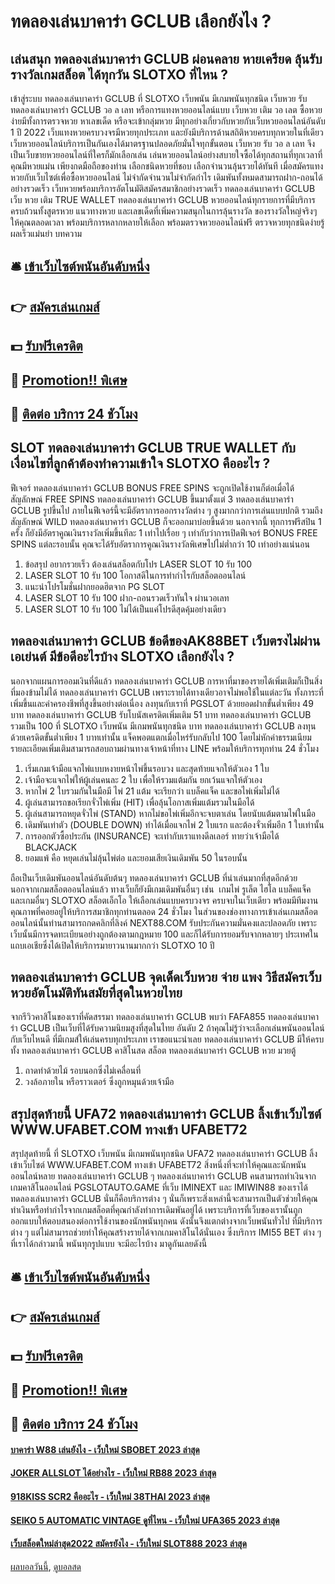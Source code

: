 # ทดลองเล่นบาคาร่า GCLUB เลือกยังไง ?
## เล่นสนุก ทดลองเล่นบาคาร่า GCLUB ผ่อนคลาย หายเครียด ลุ้นรับรางวัลเกมสล็อต ได้ทุกวัน SLOTXO ที่ไหน ?
เข้าสู่ระบบ ทดลองเล่นบาคาร่า GCLUB ที่ SLOTXO เว็บพนัน มีเกมพนันทุกชนิด เว็บหวย รับ ทดลองเล่นบาคาร่า GCLUB วอ ล เลท หรือการแทงหวยออนไลน์แบบ เว็บหวย เติม วอ เลต ซื้อหวยง่ายมีทั้งการตรวจหวย หาเลขเด็ด หรือจะเข้ากลุ่มหวย มีทุกอย่างเกี่ยวกับหวยกับเว็บหวยออนไลน์อันดับ 1 ปี 2022 เว็บแทงหวยครบวงจรมีหวยทุกประเภท และยังมีบริการด้านสถิติหวยครบทุกหวยในที่เดียว เว็บหวยออนไลน์บริการเป็นกันเองได้มาตรฐานปลอดภัยมั่นใจทุกขั้นตอน เว็บหวย รับ วอ ล เลท จึงเป็นเว็บขายหวยออนไลน์ที่ใครก็มักเลือกเล่น เล่นหวยออนไลน์อย่างสบายใจซื้อได้ทุกสถานที่ทุกเวลาที่คุณมีหวยแม่น เพียงกดมือถือของท่าน เลือกชนิดหวยที่ชอบ เลือกจำนวนลุ้นรวยได้ทันที เมื่อสมัครแทงหวยกับเว็บไซต์เพื่อซื้อหวยออนไลน์ ไม่จำกัดจำนวนไม่จำกัดกำไร เดิมพันทั้งหมดสามารถฝาก-ถอนได้อย่างรวดเร็ว เว็บหวยพร้อมบริการอัตโนมัติสมัครสมาชิกอย่างรวดเร็ว ทดลองเล่นบาคาร่า GCLUB เว็บ หวย เติม TRUE WALLET ทดลองเล่นบาคาร่า GCLUB หวยออนไลน์ทุกรายการที่มีบริการครบถ้วนทั้งสูตรหวย แนวทางหวย และเลขเด็ดที่เพิ่มความสนุกในการลุ้นรางวัล ของรางวัลใหญ่จริงๆ ให้คุณตลอดเวลา พร้อมบริการหลากหลายให้เลือก พร้อมตรวจหวยออนไลน์ฟรี ตรวจหวยทุกชนิดง่ายรู้ผลเร็วแม่นยำ
บทความ

## 🛎 [เข้าเว็บไซต์พนันอันดับหนึ่ง](https://bit.ly/3SdLNi2)
## 👉 [สมัครเล่นเกมส์](https://bit.ly/3SdLNi2)
## 💵 [รับฟรีเครดิต](https://bit.ly/3dyRKHj)
## 👑 [Promotion!! พิเศษ](https://bit.ly/3dyRKHj)
## 📱 [ติดต่อ บริการ 24 ชัวโมง](https://bit.ly/3dyRKHj)

## SLOT ทดลองเล่นบาคาร่า GCLUB TRUE WALLET กับเงื่อนไขที่ลูกค้าต้องทำความเข้าใจ SLOTXO คืออะไร ?
ฟีเจอร์ ทดลองเล่นบาคาร่า GCLUB BONUS FREE SPINS จะถูกเปิดใช้งานก็ต่อเมื่อได้สัญลักษณ์ FREE SPINS ทดลองเล่นบาคาร่า GCLUB ขึ้นมาตั้งแต่ 3 ทดลองเล่นบาคาร่า GCLUB รูปขึ้นไป ภายในฟีเจอร์นี้จะมีอัตราการออกรางวัลต่าง ๆ สูงมากกว่าการเล่นแบบปกติ รวมถึงสัญลักษณ์ WILD ทดลองเล่นบาคาร่า GCLUB ก็จะออกมาบ่อยขึ้นด้วย นอกจากนี้ ทุกการฟรีสปิน 1 ครั้ง ก็ยังมีอัตราคูณเงินรางวัลเพิ่มขึ้นทีละ 1 เท่าไปเรื่อย ๆ เท่ากับว่าการเปิดฟีเจอร์ BONUS FREE SPINS แต่ละรอบนั้น คุณจะได้รับอัตราการคูณเงินรางวัลพิเศษไปไม่ต่ำกว่า 10 เท่าอย่างแน่นอน
1. ข้อสรุป อยากรวยเร็ว ต้องเล่นสล็อตกับโปร LASER SLOT 10 รับ 100
2. LASER SLOT 10 รับ 100 โอกาสดีในการทำกำไรกับสล็อตออนไลน์
3. แนะนำโปรโมชั่นฝากยอดฮิตจาก PG SLOT
4. LASER SLOT 10 รับ 100 ฝาก-ถอนรวดเร็วทันใจ ผ่านวอเลท
5. LASER SLOT 10 รับ 100 ไม่ได้เป็นแค่โปรดีสุดคุ้มอย่างเดียว

## ทดลองเล่นบาคาร่า GCLUB ข้อดีของAK88BET เว็บตรงไม่ผ่านเอเย่นต์ มีข้อดีอะไรบ้าง SLOTXO เลือกยังไง ?
นอกจากแผนการออมเงินที่ดีแล้ว ทดลองเล่นบาคาร่า GCLUB การหาที่มาของรายได้เพิ่มเติมก็เป็นสิ่งที่มองข้ามไม่ได้ ทดลองเล่นบาคาร่า GCLUB เพราะรายได้ทางเดียวอาจไม่พอใช้ในแต่ละวัน ทั้งภาระที่เพิ่มขึ้นและค่าครองชีพที่สูงขึ้นอย่างต่อเนื่อง ลงทุนกับเราที่ PGSLOT ด้วยยอดฝากขั้นต่ำเพียง 49 บาท ทดลองเล่นบาคาร่า GCLUB รับโบนัสเครดิตเพิ่มเติม 51 บาท ทดลองเล่นบาคาร่า GCLUB รวมเป็น 100 ที่ SLOTXO เว็บพนัน มีเกมพนันทุกชนิด บาท ทดลองเล่นบาคาร่า GCLUB ลงทุนด้วยเครดิตขั้นต่ำเพียง 1 บาทเท่านั้น แจ็คพอตแตกเมื่อไหร่รับกลับไป 100 โดยไม่หักค่าธรรมเนียม รายละเอียดเพิ่มเติมสามารถสอบถามผ่านทางเจ้าหน้าที่ทาง LINE พร้อมให้บริการทุกท่าน 24 ชั่วโมง
1. เริ่มเกมเจ้ามือแจกไพ่แบบหงายหน้าไพ่ขึ้นรอบวง และสุดท้ายแจกให้ตัวเอง 1 ใบ
2. เจ้ามือจะแจกไพ่ให้ผู้เล่นคนละ 2 ใบ เพื่อให้รวมแต้มกัน ยกเว้นแจกให้ตัวเอง
3. หากไพ่ 2 ใบรวมกันในมือมี ไพ่ 21 แต้ม จะเรียกว่า แบล็คแจ็ค และขอไพ่เพิ่มไม่ได้
4. ผู้เล่นสามารถขอเรียกจั่วไพ่เพิ่ม (HIT) เพื่อลุ้นโอกาสเพิ่มแต้มรวมในมือได้
5. ผู้เล่นสามารถหยุดจั่วไพ่ (STAND) หากไม่ขอไพ่เพิ่มอีกจะจบตาเล่น โดยนับแต้มตามไพ่ในมือ
6. เดิมพันเท่าตัว (DOUBLE DOWN) ทำได้เมื่อแจกไพ่ 2 ใบแรก และต้องจั่วเพิ่มอีก 1 ใบเท่านั้น
7. การออกตัวซื้อประกัน (INSURANCE) จะเท่ากับเราแทงดีลเลอร์ ทายว่าเจ้ามือได้ BLACKJACK
8. ยอมแพ้ คือ หยุดเล่นไม่ลุ้นไพ่ต่อ และยอมเสียเงินเดิมพัน 50 ในรอบนั้น

ถือเป็นเว็บเดิมพันออนไลน์อันดับต้นๆ ทดลองเล่นบาคาร่า GCLUB ที่น่าเล่นมากที่สุดอีกด้วย นอกจากเกมสล็อตออนไลน์แล้ว ทางเว็บก็ยังมีเกมเดิมพันอื่นๆ เช่น  เกมไพ่ รูเล็ต ไฮโล แบล็คแจ็ค และเกมอื่นๆ SLOTXO สล็อตเอ็กโอ ให้เลือกเล่นแบบครบวงจร ครบจบในเว็บเดียว พร้อมมีทีมงานคุณภาพที่คอยอยู่ให้บริการสมาชิกทุกท่านตลอด 24 ชั่วโมง
ในส่วนของช่องทางการเข้าเล่นเกมสล็อตออนไลน์นั้นท่านสามารถกดคลิกที่ลิงค์ NEXT88.COM รับประกันความมั่นคงและปลอดภัย เพราะเว็บนั้นมีการจดทะเบียนอย่างถูกต้องตามกฎหมาย 100 และก็ได้รับการยอมรับจากหลายๆ ประเทศในแถบเอเชียซึ่งได้เปิดให้บริการมายาวนานมากกว่า SLOTXO 10 ปี

## ทดลองเล่นบาคาร่า GCLUB จุดเด็ดเว็บหวย จ่าย แพง วิธีสมัครเว็บหวยอัตโนมัติทันสมัยที่สุดในหวยไทย
จากรีวิวคาสิโนของเราที่คัดสรรมา ทดลองเล่นบาคาร่า GCLUB พบว่า FAFA855 ทดลองเล่นบาคาร่า GCLUB เป็นเว็บที่ได้รับความนิยมสูงที่สุดในไทย อันดับ 2 ถ้าคุณไม่รู้ว่าจะเลือกเล่นพนันออนไลน์กับเว็บไหนดี ที่มีเกมส์ให้เล่นครบทุกประเภท เราขอแนะนำเลย ทดลองเล่นบาคาร่า GCLUB มีให้ครบทั้ง ทดลองเล่นบาคาร่า GCLUB คาสิโนสด สล็อต ทดลองเล่นบาคาร่า GCLUB หวย มวยตู้
1. ถาดทำด้วยไม้ รอบนอกซึ่งไม่เคลื่อนที่
2. วงล้อภายใน หรือราวเตอร์ ซึ่งถูกหมุนด้วยเจ้ามือ

## สรุปสุดท้ายนี้ UFA72 ทดลองเล่นบาคาร่า GCLUB ลิ้งเข้าเว็บไซต์ WWW.UFABET.COM ทางเข้า UFABET72
สรุปสุดท้ายนี้ ที่ SLOTXO เว็บพนัน มีเกมพนันทุกชนิด UFA72 ทดลองเล่นบาคาร่า GCLUB ลิ้งเข้าเว็บไซต์ WWW.UFABET.COM ทางเข้า UFABET72 สิ่งหนึ่งที่จะทำให้คุณและนักพนันออนไลน์หลาย ทดลองเล่นบาคาร่า GCLUB ๆ ทดลองเล่นบาคาร่า GCLUB คนสามารถทำเงินจากเกมคาสิโนออนไลน์ PGSLOTAUTO.GAME ที่เว็บ IMINEXT และ IMIWIN88 ของเราได้ ทดลองเล่นบาคาร่า GCLUB นั่นก็คือบริการต่าง ๆ นั่นก็เพราะสิ่งเหล่านี้จะสามารถเป็นตัวช่วยให้คุณทำเงินหรือทำกำไรจากเกมสล็อตที่คุณกำลังทำการเดิมพันอยู่ได้ เพราะบริการที่เว็บของเรานั้นถูกออกแบบให้ตอบสนองต่อการใช้งานของนักพนันทุกคน ดังนั้นจึงแตกต่างจากเว็บพนันทั่วไป ที่มีบริการต่าง ๆ แต่ไม่สามารถช่วยทำให้คุณสร้างรายได้จากเกมคาสิโนได้นั่นเอง ซึ่งบริการ IMI55 BET ต่าง ๆ ที่เราได้กล่าวมานี้ พนันทุกรูปแบบ จะมีอะไรบ้าง มาดูกันเลยดังนี้

## 🛎 [เข้าเว็บไซต์พนันอันดับหนึ่ง](https://bit.ly/3SdLNi2)
## 👉 [สมัครเล่นเกมส์](https://bit.ly/3SdLNi2)
## 💵 [รับฟรีเครดิต](https://bit.ly/3dyRKHj)
## 👑 [Promotion!! พิเศษ](https://bit.ly/3dyRKHj)
## 📱 [ติดต่อ บริการ 24 ชัวโมง](https://bit.ly/3dyRKHj)

#### [บาคาร่า W88 เล่นยังไง - เว็บใหม่ SBOBET 2023 ล่าสุด](https://atom.io/themes/บาคาร่า%20w88%20เล่นยังไง%20-%20เว็บใหม่%20sbobet%202023%20ล่าสุด)
#### [JOKER ALLSLOT ได้อย่างไร - เว็บใหม่ RB88 2023 ล่าสุด](https://atom.io/themes/joker%20allslot%20ได้อย่างไร%20-%20เว็บใหม่%20rb88%202023%20ล่าสุด)
#### [918KISS SCR2 คืออะไร - เว็บใหม่ 38THAI 2023 ล่าสุด](https://atom.io/themes/918kiss%20scr2%20คืออะไร%20-%20เว็บใหม่%2038thai%202023%20ล่าสุด)
#### [SEIKO 5 AUTOMATIC VINTAGE ดูที่ไหน - เว็บใหม่ UFA365 2023 ล่าสุด](https://atom.io/themes/seiko%205%20automatic%20vintage%20ดูที่ไหน%20-%20เว็บใหม่%20ufa365%202023%20ล่าสุด)
#### [เว็บสล็อตใหม่ล่าสุด2022 สมัครยังไง - เว็บใหม่ SLOT888 2023 ล่าสุด](https://atom.io/themes/เว็บสล็อตใหม่ล่าสุด2022%20สมัครยังไง%20-%20เว็บใหม่%20slot888%202023%20ล่าสุด)

[ผลบอลวันนี้](https://siamsport.tv "ผลบอลวันนี้"), [ดูบอลสด](https://siamsport.tv/ดูบอลสด "ดูบอลสด")